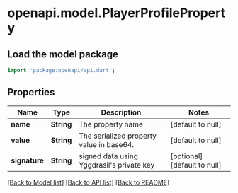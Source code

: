 # openapi.model.PlayerProfileProperty

## Load the model package
```dart
import 'package:openapi/api.dart';
```

## Properties
Name | Type | Description | Notes
------------ | ------------- | ------------- | -------------
**name** | **String** | The property name | [default to null]
**value** | **String** | The serialized property value in base64. | [default to null]
**signature** | **String** | signed data using Yggdrasil&#39;s private key | [optional] [default to null]

[[Back to Model list]](../README.md#documentation-for-models) [[Back to API list]](../README.md#documentation-for-api-endpoints) [[Back to README]](../README.md)



